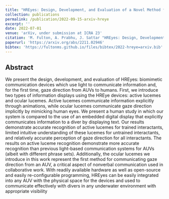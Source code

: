 ```yaml
---
title: "HREyes: Design, Development, and Evaluation of a Novel Method for AUVs to Communicate Information and Gaze Direction"
collection: publications
permalink: /publication/2022-09-15-arxiv-hreye
excerpt: ''
date: 2022-07-01
venue: 'arXiv, under submission at ICRA 23'
citation: 'M. Fulton, A. Prabhu, J. Sattar "HREyes: Design, Development, and Evaluation of a Novel Method for AUVs to Communicate Information and Gaze Direction", arXiv, 2022.'
paperurl: 'https://arxiv.org/abs/2211.02946'
bibtex: 'https://fultonms.github.io/files/bibtex/2022-hreye=arxiv.bib'
---
```

## Abstract
We present the design, development, and evaluation of HREyes: biomimetic communication devices which use light to communicate information and, for the first time, gaze direction from AUVs to humans. First, we introduce two types of information displays using the HREye devices: active lucemes and ocular lucemes. Active lucemes communicate information explicitly through animations, while ocular lucemes communicate gaze direction implicitly by mimicking human eyes. We present a human study in which our system is compared to the use of an embedded digital display that explicitly communicates information to a diver by displaying text. Our results demonstrate accurate recognition of active lucemes for trained interactants, limited intuitive understanding of these lucemes for untrained interactants, and relatively accurate perception of gaze direction for all interactants. The results on active luceme recognition demonstrate more accurate recognition than previous light-based communication systems for AUVs (albeit with different phrase sets). Additionally, the ocular lucemes we introduce in this work represent the first method for communicating gaze direction from an AUV, a critical aspect of nonverbal communication used in collaborative work. With readily available hardware as well as open-source and easily re-configurable programming, HREyes can be easily integrated into any AUV with the physical space for the devices and used to communicate effectively with divers in any underwater environment with appropriate visibility